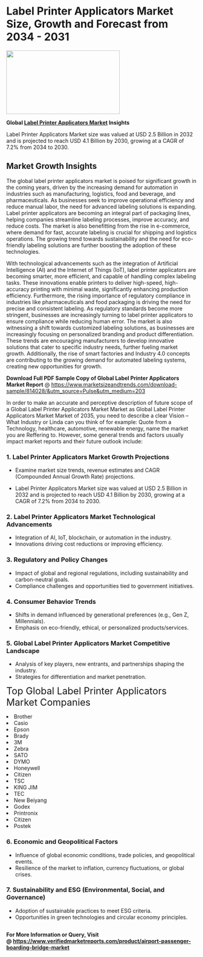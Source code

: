 <H1>Label Printer Applicators Market Size, Growth and Forecast from 2034 - 2031</H1><img class="aligncenter size-medium wp-image-584254" src="https://thirdeyenews.in/wp-content/uploads/2034/09/Global-Market-Research-300x168.jpeg" alt="" width="300" height="168" /><p><strong>Global&nbsp;<a href="https://www.marketsizeandtrends.com/download-sample/814028/&amp;utm_source=Pulse&amp;utm_medium=203">Label Printer Applicators Market</a> Insights</strong></p><p>Label Printer Applicators Market size was valued at USD 2.5 Billion in 2032 and is projected to reach USD 4.1 Billion by 2030, growing at a CAGR of 7.2% from 2034 to 2030.</p><p><h2>Market Growth Insights</h2> <p>The global label printer applicators market is poised for significant growth in the coming years, driven by the increasing demand for automation in industries such as manufacturing, logistics, food and beverage, and pharmaceuticals. As businesses seek to improve operational efficiency and reduce manual labor, the need for advanced labeling solutions is expanding. Label printer applicators are becoming an integral part of packaging lines, helping companies streamline labeling processes, improve accuracy, and reduce costs. The market is also benefitting from the rise in e-commerce, where demand for fast, accurate labeling is crucial for shipping and logistics operations. The growing trend towards sustainability and the need for eco-friendly labeling solutions are further boosting the adoption of these technologies. </p> <p>With technological advancements such as the integration of Artificial Intelligence (AI) and the Internet of Things (IoT), label printer applicators are becoming smarter, more efficient, and capable of handling complex labeling tasks. These innovations enable printers to deliver high-speed, high-accuracy printing with minimal waste, significantly enhancing production efficiency. Furthermore, the rising importance of regulatory compliance in industries like pharmaceuticals and food packaging is driving the need for precise and consistent labeling. As regulatory standards become more stringent, businesses are increasingly turning to label printer applicators to ensure compliance while reducing human error. The market is also witnessing a shift towards customized labeling solutions, as businesses are increasingly focusing on personalized branding and product differentiation. These trends are encouraging manufacturers to develop innovative solutions that cater to specific industry needs, further fueling market growth. Additionally, the rise of smart factories and Industry 4.0 concepts are contributing to the growing demand for automated labeling systems, creating new opportunities for growth. </p><p><span class=""><strong>Download Full PDF Sample Copy of Global Label Printer Applicators Market Report</strong> @ <a href="https://www.marketsizeandtrends.com/download-sample/814028/&amp;utm_source=Pulse&amp;utm_medium=203" target="_blank">https://www.marketsizeandtrends.com/download-sample/814028/&amp;utm_source=Pulse&amp;utm_medium=203</a></span></p><p>In order to make an accurate and perceptive description of future scope of a Global&nbsp;Label Printer Applicators Market Market as Global&nbsp;Label Printer Applicators Market Market of 2035, you need to describe a clear Vision &ndash; What Industry or Linda can you think of for example: Quote from a Technology, healthcare, automotive, renewable energy, name the market you are Reffering to. However, some general trends and factors usually impact market reports and their future outlook include:</p><h3>1.&nbsp;<strong>Label Printer Applicators Market Growth Projections</strong></h3><ul><li>Examine market size trends, revenue estimates and CAGR (Compounded Annual Growth Rate) projections.</li><li><p>Label Printer Applicators Market size was valued at USD 2.5 Billion in 2032 and is projected to reach USD 4.1 Billion by 2030, growing at a CAGR of 7.2% from 2034 to 2030.</p></li></ul><h3>2.&nbsp;<strong>Label Printer Applicators Market Technological Advancements</strong></h3><ul><li>Integration of AI, IoT, blockchain, or automation in the industry.</li><li>Innovations driving cost reductions or improving efficiency.</li></ul><h3>3.&nbsp;<strong>Regulatory and Policy Changes</strong></h3><ul><li>Impact of global and regional regulations, including sustainability and carbon-neutral goals.</li><li>Compliance challenges and opportunities tied to government initiatives.</li></ul><h3>4.&nbsp;<strong>Consumer Behavior Trends</strong></h3><ul><li>Shifts in demand influenced by generational preferences (e.g., Gen Z, Millennials).</li><li>Emphasis on eco-friendly, ethical, or personalized products/services.</li></ul><h3>5.&nbsp;<strong>Global Label Printer Applicators Market Competitive Landscape</strong></h3><ul><li>Analysis of key players, new entrants, and partnerships shaping the industry.</li><li>Strategies for differentiation and market penetration.</li></ul><p data-pm-slice="1 1 []"><span style="color: inherit; font-family: inherit; font-size: 25px;">Top Global Label Printer Applicators Market Companies</span></p><div class="" data-test-id=""><p><li>Brother</li><li> Casio</li><li> Epson</li><li> Brady</li><li> 3M</li><li> Zebra</li><li> SATO</li><li> DYMO</li><li> Honeywell</li><li> Citizen</li><li> TSC</li><li> KING JIM</li><li> TEC</li><li> New Beiyang</li><li> Godex</li><li> Printronix</li><li> Citizen</li><li> Postek</li></p></div><h3>6.&nbsp;<strong>Economic and Geopolitical Factors</strong></h3><ul><li>Influence of global economic conditions, trade policies, and geopolitical events.</li><li>Resilience of the market to inflation, currency fluctuations, or global crises.</li></ul><h3>7.&nbsp;<strong>Sustainability and ESG (Environmental, Social, and Governance)</strong></h3><ul><li>Adoption of sustainable practices to meet ESG criteria.</li><li>Opportunities in green technologies and circular economy principles.</li></ul><h2><strong style="font-size: 14px;">For More Information or Query, Visit @&nbsp;</strong><a style="background-color: #ffffff; font-size: 14px;" href="https://www.marketsizeandtrends.com/report/label-printer-applicators-market/" target="_blank">https://www.verifiedmarketreports.com/product/airport-passenger-boarding-bridge-market</a></h2>

